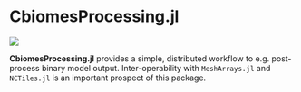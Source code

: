 # CbiomesProcessing.jl

[![](https://img.shields.io/badge/docs-dev-blue.svg)](https://gaelforget.github.io/CbiomesProcessing.jl/dev)

**CbiomesProcessing.jl** provides a simple, distributed workflow to e.g. post-process binary model output. Inter-operability with `MeshArrays.jl` and `NCTiles.jl` is an important prospect of this package.
